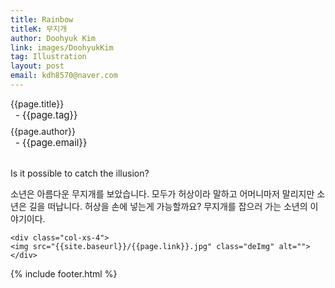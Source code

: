 ```yaml
---
title: Rainbow
titleK: 무지개
author: Doohyuk Kim
link: images/DoohyukKim
tag: Illustration
layout: post
email: kdh8570@naver.com
---	
```


<div class="container">

<div class="deDep">
{{page.title}}<br>
<p style="font-size:15px; margin:0px; padding:0px 0px 0px 8px; margin:0px 0px 8px 0px;">- {{page.tag}}</p>
{{page.author}}<br>
<p style="font-size:15px; margin:0px; padding:0px 0px 0px 8px;">- {{page.email}}</p>
</div>

<br>

<div class="det lato">

<!--영문-->

Is it possible to catch the illusion?

<!--영문-->

</div>


<div class="noto">
<!--국문-->

소년은 아름다운 무지개를 보았습니다. 모두가 허상이라 말하고 어머니마저 말리지만 소년은 길을 떠납니다. 허상을 손에 넣는게 가능할까요? 무지개를 잡으러 가는 소년의 이야기이다.

<!--국문-->

</div>

<div class="row noto">
	
	<div class="col-xs-4">
	<img src="{{site.baseurl}}/{{page.link}}.jpg" class="deImg" alt=""></div>
	
</div>

	

</div> 

{% include footer.html %}